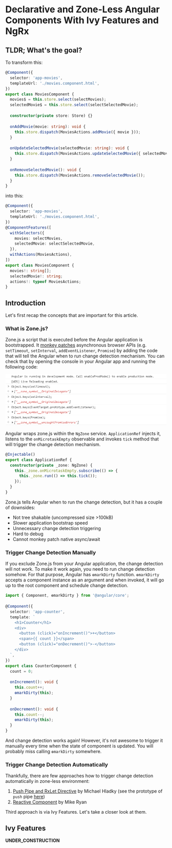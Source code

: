 # Declarative and Zone-Less Angular Components With Ivy Features and NgRx

## TLDR; What's the goal?

To transform this:

```typescript
@Component({
  selector: 'app-movies',
  templateUrl: './movies.component.html',
})
export class MoviesComponent {
  movies$ = this.store.select(selectMovies);
  selectedMovie$ = this.store.select(selectSelectedMovie);

  constructor(private store: Store) {}

  onAddMovie(movie: string): void {
    this.store.dispatch(MoviesActions.addMovie({ movie }));
  }

  onUpdateSelectedMovie(selectedMovie: string): void {
    this.store.dispatch(MoviesActions.updateSelectedMovie({ selectedMovie }));
  }

  onRemoveSelectedMovie(): void {
    this.store.dispatch(MoviesActions.removeSelectedMovie());
  }
}
```

into this:

```typescript
@Component({
  selector: 'app-movies',
  templateUrl: './movies.component.html',
})
@ComponentFeatures([
  withSelectors({
    movies: selectMovies,
    selectedMovie: selectSelectedMovie,
  }),
  withActions(MoviesActions),
])
export class MoviesComponent {
  movies!: string[];
  selectedMovie!: string;
  actions!: typeof MoviesActions;
}
```

## Introduction

Let's first recap the concepts that are important for this article.

### What is Zone.js?

Zone.js a script that is executed before the Angular application is bootstrapped. It
[monkey patches](https://www.audero.it/blog/2016/12/05/monkey-patching-javascript/#what-is-monkey-patching)
asynchronous browser APIs (e.g. `setTimeout`, `setInterval`, `addEventListener`, `Promise`) by adding the code that will tell the Angular when
to run change detection mechanism. You can check that by opening the console in your Angular app and running the following code:

![zone-js-monkey-patching](images/zone-js-monkey-patching.png)

Angular wraps zone.js within the `NgZone` service. `ApplicationRef` injects it, listens to the `onMicrotaskEmpty` observable and invokes
`tick` method that will trigger the change detection mechanism.

```typescript
@Injectable()
export class ApplicationRef {
  constructor(private _zone: NgZone) {
    this._zone.onMicrotaskEmpty.subscribe(() => {
      this._zone.run(() => this.tick());
    });
  }
}
```

Zone.js tells Angular when to run the change detection, but it has a couple of downsides:

- Not tree shakable (uncompressed size >100kB)
- Slower application bootstrap speed
- Unnecessary change detection triggering
- Hard to debug
- Cannot monkey patch native async/await

### Trigger Change Detection Manually

If you exclude Zone.js from your Angular application, the change detection will not work.
To make it work again, you need to run change detection somehow. For that purpose, Angular has `ɵmarkDirty` function.
`ɵmarkDirty` accepts a component instance as an argument and when invoked, it will go up to the root component and schedule
change detection.

```typescript
import { Component, ɵmarkDirty } from '@angular/core';

@Component({
  selector: 'app-counter',
  template: `
    <h1>Counter</h1>
    <div>
      <button (click)="onIncrement()">+</button>
      <span>{{ count }}</span>
      <button (click)="onDecrement()">-</button>
    </div>
  `,
})
export class CounterComponent {
  count = 0;

  onIncrement(): void {
    this.count++;
    ɵmarkDirty(this);
  }

  onDecrement(): void {
    this.count--;
    ɵmarkDirty(this);
  }
}
```

And change detection works again! However, it's not awesome to trigger it manually every time when the state of component is updated.
You will probably miss calling `ɵmarkDirty` somewhere.

### Trigger Change Detection Automatically

Thankfully, there are few approaches how to trigger change detection automatically in zone-less environment:

1. [Push Pipe and RxLet Directive](https://youtu.be/wwx_KB49p3g) by Michael Hladky
   (see the prototype of `push` pipe [here](https://github.com/markostanimirovic/ng-under-the-hood/blob/master/src/app/zone-less-async.pipe.ts))
2. [Reactive Component](https://youtu.be/rz-rcaGXhGk) by Mike Ryan

Third approach is via Ivy Features. Let's take a closer look at them.

## Ivy Features

**UNDER_CONSTRUCTION**
